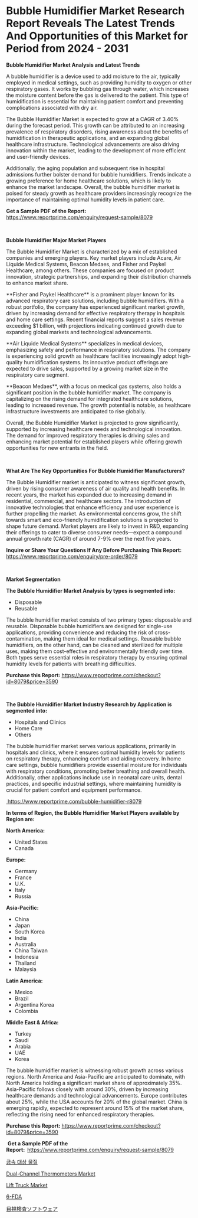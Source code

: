 <p><h1>Bubble Humidifier Market Research Report Reveals The Latest Trends And Opportunities of this Market for Period from 2024 - 2031</h1></p><p><strong>Bubble Humidifier Market Analysis and Latest Trends</strong></p>
<p><p>A bubble humidifier is a device used to add moisture to the air, typically employed in medical settings, such as providing humidity to oxygen or other respiratory gases. It works by bubbling gas through water, which increases the moisture content before the gas is delivered to the patient. This type of humidification is essential for maintaining patient comfort and preventing complications associated with dry air.</p><p>The Bubble Humidifier Market is expected to grow at a CAGR of 3.40% during the forecast period. This growth can be attributed to an increasing prevalence of respiratory disorders, rising awareness about the benefits of humidification in therapeutic applications, and an expanding global healthcare infrastructure. Technological advancements are also driving innovation within the market, leading to the development of more efficient and user-friendly devices. </p><p>Additionally, the aging population and subsequent rise in hospital admissions further bolster demand for bubble humidifiers. Trends indicate a growing preference for home healthcare solutions, which is likely to enhance the market landscape. Overall, the bubble humidifier market is poised for steady growth as healthcare providers increasingly recognize the importance of maintaining optimal humidity levels in patient care.</p></p>
<p><strong>Get a Sample PDF of the Report:&nbsp;</strong> <a href="https://www.reportprime.com/enquiry/request-sample/8079">https://www.reportprime.com/enquiry/request-sample/8079</a></p>
<p>&nbsp;</p>
<p><strong>Bubble Humidifier Major Market Players</strong></p>
<p><p>The Bubble Humidifier Market is characterized by a mix of established companies and emerging players. Key market players include Acare, Air Liquide Medical Systems, Beacon Medaes, and Fisher and Paykel Healthcare, among others. These companies are focused on product innovation, strategic partnerships, and expanding their distribution channels to enhance market share.</p><p>**Fisher and Paykel Healthcare** is a prominent player known for its advanced respiratory care solutions, including bubble humidifiers. With a robust portfolio, the company has experienced significant market growth, driven by increasing demand for effective respiratory therapy in hospitals and home care settings. Recent financial reports suggest a sales revenue exceeding $1 billion, with projections indicating continued growth due to expanding global markets and technological advancements.</p><p>**Air Liquide Medical Systems** specializes in medical devices, emphasizing safety and performance in respiratory solutions. The company is experiencing solid growth as healthcare facilities increasingly adopt high-quality humidification systems. Its innovative product offerings are expected to drive sales, supported by a growing market size in the respiratory care segment.</p><p>**Beacon Medaes**, with a focus on medical gas systems, also holds a significant position in the bubble humidifier market. The company is capitalizing on the rising demand for integrated healthcare solutions, leading to increased revenue. The growth potential is notable, as healthcare infrastructure investments are anticipated to rise globally.</p><p>Overall, the Bubble Humidifier Market is projected to grow significantly, supported by increasing healthcare needs and technological innovation. The demand for improved respiratory therapies is driving sales and enhancing market potential for established players while offering growth opportunities for new entrants in the field.</p></p>
<p>&nbsp;</p>
<p><strong>What Are The Key Opportunities For Bubble Humidifier Manufacturers?</strong></p>
<p><p>The Bubble Humidifier market is anticipated to witness significant growth, driven by rising consumer awareness of air quality and health benefits. In recent years, the market has expanded due to increasing demand in residential, commercial, and healthcare sectors. The introduction of innovative technologies that enhance efficiency and user experience is further propelling the market. As environmental concerns grow, the shift towards smart and eco-friendly humidification solutions is projected to shape future demand. Market players are likely to invest in R&D, expanding their offerings to cater to diverse consumer needs—expect a compound annual growth rate (CAGR) of around 7-9% over the next five years.</p></p>
<p><strong>Inquire or Share Your Questions If Any Before Purchasing This Report:</strong> <a href="https://www.reportprime.com/enquiry/pre-order/8079">https://www.reportprime.com/enquiry/pre-order/8079</a></p>
<p>&nbsp;</p>
<p><strong>Market Segmentation</strong></p>
<p><strong>The Bubble Humidifier Market Analysis by types is segmented into:</strong></p>
<p><ul><li>Disposable</li><li>Reusable</li></ul></p>
<p><p>The bubble humidifier market consists of two primary types: disposable and reusable. Disposable bubble humidifiers are designed for single-use applications, providing convenience and reducing the risk of cross-contamination, making them ideal for medical settings. Reusable bubble humidifiers, on the other hand, can be cleaned and sterilized for multiple uses, making them cost-effective and environmentally friendly over time. Both types serve essential roles in respiratory therapy by ensuring optimal humidity levels for patients with breathing difficulties.</p></p>
<p><strong>Purchase this Report:&nbsp;</strong><a href="https://www.reportprime.com/checkout?id=8079&price=3590">https://www.reportprime.com/checkout?id=8079&price=3590</a></p>
<p>&nbsp;</p>
<p><strong>The Bubble Humidifier Market Industry Research by Application is segmented into:</strong></p>
<p><ul><li>Hospitals and Clinics</li><li>Home Care</li><li>Others</li></ul></p>
<p><p>The bubble humidifier market serves various applications, primarily in hospitals and clinics, where it ensures optimal humidity levels for patients on respiratory therapy, enhancing comfort and aiding recovery. In home care settings, bubble humidifiers provide essential moisture for individuals with respiratory conditions, promoting better breathing and overall health. Additionally, other applications include use in neonatal care units, dental practices, and specific industrial settings, where maintaining humidity is crucial for patient comfort and equipment performance.</p></p>
<p><a href="https://www.reportprime.com/bubble-humidifier-r8079">&nbsp;https://www.reportprime.com/bubble-humidifier-r8079</a></p>
<p><strong>In terms of Region, the Bubble Humidifier Market Players available by Region are:</strong></p>
<p>
    <p> <strong> North America: </strong>
        <ul>
            <li>United States</li>
            <li>Canada</li>
        </ul>
        </p> 
    <p> <strong> Europe: </strong>
        <ul>
            <li>Germany</li>
            <li>France</li>
            <li>U.K.</li>
            <li>Italy</li>
            <li>Russia</li>
        </ul>
        </p> 
    <p> <strong> Asia-Pacific: </strong>
        <ul>
            <li>China</li>
            <li>Japan</li>
            <li>South Korea</li>
            <li>India</li>
            <li>Australia</li>
            <li>China Taiwan</li>
            <li>Indonesia</li>
            <li>Thailand</li>
            <li>Malaysia</li>
        </ul>
        </p> 
    <p> <strong> Latin America: </strong>
        <ul>
            <li>Mexico</li>
            <li>Brazil</li>
            <li>Argentina Korea</li>
            <li>Colombia</li>
        </ul>
        </p> 
    <p> <strong> Middle East & Africa: </strong>
        <ul>
            <li>Turkey</li>
            <li>Saudi</li>
            <li>Arabia</li>
            <li>UAE</li>
            <li>Korea</li>
        </ul>
    </p>
    </p>
<p><p>The bubble humidifier market is witnessing robust growth across various regions. North America and Asia-Pacific are anticipated to dominate, with North America holding a significant market share of approximately 35%. Asia-Pacific follows closely with around 30%, driven by increasing healthcare demands and technological advancements. Europe contributes about 25%, while the USA accounts for 20% of the global market. China is emerging rapidly, expected to represent around 15% of the market share, reflecting the rising need for enhanced respiratory therapies.</p></p>
<p><strong>Purchase this Report: </strong><a href="https://www.reportprime.com/checkout?id=8079&price=3590">https://www.reportprime.com/checkout?id=8079&price=3590</a></p>
<p>&nbsp;<strong>Get a Sample PDF of the Report:&nbsp;&nbsp;</strong><a href="https://www.reportprime.com/enquiry/request-sample/8079">https://www.reportprime.com/enquiry/request-sample/8079</a></p>
<p><strong></strong></p>
<p><p><a href="https://medium.com/@puputzim_20688/%EA%B8%88%EC%86%8D-%ED%91%9C%EC%A0%81-%EC%9E%AC%EB%A3%8C-%EC%8B%9C%EC%9E%A5-%EC%A0%84%EB%A7%9D-2024%EB%85%84%EB%B6%80%ED%84%B0-2031%EB%85%84%EA%B9%8C%EC%A7%80%EC%9D%98-%EA%B8%80%EB%A1%9C%EB%B2%8C-%EC%8B%9C%EC%9E%A5-%EB%8F%99%ED%96%A5-%EB%B0%8F-%EB%B6%84%EC%84%9D-116%ED%8E%98%EC%9D%B4%EC%A7%80-%ED%8F%AC%ED%95%A8-de2b24f6ddd7">금속 대상 물질</a></p><p><a href="https://medium.com/@jayrussel94/insights-into-dual-channel-thermometers-market-share-and-competitive-landscape-for-period-from-2024-738960983c00">Dual-Channel Thermometers Market</a></p><p><a href="https://www.linkedin.com/pulse/lift-truck-market-essentials-key-players-demand-drivers-roi-vmdne?trackingId=Ley9tTFrQt6TyPF52CfVqw%3D%3D">Lift Truck Market</a></p><p><a href="https://medium.com/@puputzim_20688/6-fda-%EC%82%B0%EC%97%85-%EC%A0%84%EB%A7%9D-%EC%8B%9C%EC%9E%A5-%EB%B3%80%ED%99%94-%EB%B0%8F-%EC%A0%84%EB%9E%B5%EC%A0%81-%ED%95%84%EC%88%98%EC%82%AC%ED%95%AD-2024-2031-d59cc5b78008?postPublishedType=initial">6-FDA</a></p><p><a href="https://williamkable67.medium.com/%E3%83%93%E3%82%B8%E3%83%A5%E3%82%A2%E3%83%AB%E6%A4%9C%E6%9F%BB%E3%82%BD%E3%83%95%E3%83%88%E3%82%A6%E3%82%A7%E3%82%A2%E5%B8%82%E5%A0%B4%E3%81%AE%E8%A6%8F%E6%A8%A1%E3%81%A8%E3%82%B7%E3%82%A7%E3%82%A2%E5%88%86%E6%9E%90-%E6%88%90%E9%95%B7%E3%83%88%E3%83%AC%E3%83%B3%E3%83%89%E3%81%A8%E4%BA%88%E6%B8%AC-2024%E5%B9%B4-2031%E5%B9%B4-946fa37219de">目視検査ソフトウェア</a></p></p>